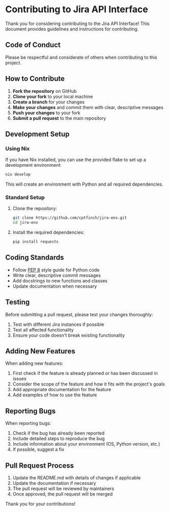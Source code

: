 # Contributing to Jira API Interface

Thank you for considering contributing to the Jira API Interface! This document provides guidelines and instructions for contributing.

## Code of Conduct

Please be respectful and considerate of others when contributing to this project.

## How to Contribute

1. **Fork the repository** on GitHub
2. **Clone your fork** to your local machine
3. **Create a branch** for your changes
4. **Make your changes** and commit them with clear, descriptive messages
5. **Push your changes** to your fork
6. **Submit a pull request** to the main repository

## Development Setup

### Using Nix

If you have Nix installed, you can use the provided flake to set up a development environment:

```bash
nix develop
```

This will create an environment with Python and all required dependencies.

### Standard Setup

1. Clone the repository:
   ```bash
   git clone https://github.com/cptfinch/jira-env.git
   cd jira-env
   ```

2. Install the required dependencies:
   ```bash
   pip install requests
   ```

## Coding Standards

- Follow [PEP 8](https://www.python.org/dev/peps/pep-0008/) style guide for Python code
- Write clear, descriptive commit messages
- Add docstrings to new functions and classes
- Update documentation when necessary

## Testing

Before submitting a pull request, please test your changes thoroughly:

1. Test with different Jira instances if possible
2. Test all affected functionality
3. Ensure your code doesn't break existing functionality

## Adding New Features

When adding new features:

1. First check if the feature is already planned or has been discussed in issues
2. Consider the scope of the feature and how it fits with the project's goals
3. Add appropriate documentation for the feature
4. Add examples of how to use the feature

## Reporting Bugs

When reporting bugs:

1. Check if the bug has already been reported
2. Include detailed steps to reproduce the bug
3. Include information about your environment (OS, Python version, etc.)
4. If possible, suggest a fix

## Pull Request Process

1. Update the README.md with details of changes if applicable
2. Update the documentation if necessary
3. The pull request will be reviewed by maintainers
4. Once approved, the pull request will be merged

Thank you for your contributions! 